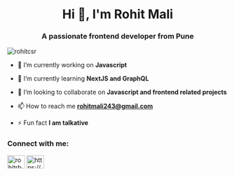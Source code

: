 <h1 align="center">Hi 👋, I'm Rohit Mali</h1>
<h3 align="center">A passionate frontend developer from Pune</h3>

<p align="left"> <img src="https://komarev.com/ghpvc/?username=rohitcsr&label=Profile%20views&color=0e75b6&style=flat" alt="rohitcsr" /> </p>

- 🔭 I’m currently working on **Javascript**

- 🌱 I’m currently learning **NextJS and GraphQL**

- 👯 I’m looking to collaborate on **Javascript and frontend related projects**

- 📫 How to reach me **rohitmali243@gmail.com**

- ⚡ Fun fact **I am talkative**

<h3 align="left">Connect with me:</h3>
<p align="left">
<a href="https://twitter.com/rohitrbm" target="blank"><img align="center" src="https://raw.githubusercontent.com/rahuldkjain/github-profile-readme-generator/master/src/images/icons/Social/twitter.svg" alt="rohitrbm" height="30" width="40" /></a>
<a href="https://linkedin.com/in/https://www.linkedin.com/in/rohitmali" target="blank"><img align="center" src="https://raw.githubusercontent.com/rahuldkjain/github-profile-readme-generator/master/src/images/icons/Social/linked-in-alt.svg" alt="https://www.linkedin.com/in/rohitmali" height="30" width="40" /></a>
</p>
